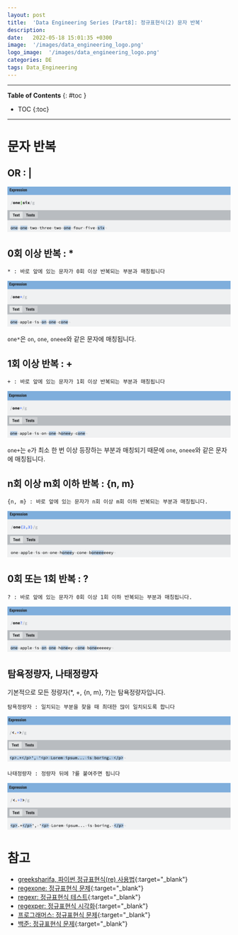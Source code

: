 ```yaml
---
layout: post
title:  'Data Engineering Series [Part8]: 정규표현식(2) 문자 반복'
description: 
date:   2022-05-18 15:01:35 +0300
image:  '/images/data_engineering_logo.png'
logo_image:  '/images/data_engineering_logo.png'
categories: DE
tags: Data_Engineering
---
```

---

**Table of Contents**
{: #toc }
*  TOC
{:toc}

---

# 문자 반복

## OR : |

![](/images/regex_17.png)

## 0회 이상 반복 : *

```
* : 바로 앞에 있는 문자가 0회 이상 반복되는 부분과 매칭됩니다
```

![](/images/regex_18.png)

`one*`은 `on`, `one`, `oneee`와 같은 문자에 매칭됩니다.  

## 1회 이상 반복 : +

```
+ : 바로 앞에 있는 문자가 1회 이상 반복되는 부분과 매칭됩니다
```

![](/images/regex_19.png)

`one+`는 `e`가 최소 한 번 이상 등장하는 부분과 매칭되기 때문에 `one`, `oneee`와 같은 문자에 매칭됩니다.  

## n회 이상 m회 이하 반복 : {n, m}

```
{n, m} : 바로 앞에 있는 문자가 n회 이상 m회 이하 반복되는 부분과 매칭됩니다.
```

![](/images/regex_20.png)

## 0회 또는 1회 반복 : ?

```
? : 바로 앞에 있는 문자가 0회 이상 1회 이하 반복되는 부분과 매칭됩니다.
```

![](/images/regex_21.png)

## 탐욕정량자, 나태정량자  

기본적으로 모든 정량자(*, +, {n, m}, ?)는 탐욕정량자입니다.  

```
탐욕정량자 : 일치되는 부분을 찾을 때 최대한 많이 일치되도록 합니다
```
![](/images/regex_22.png)

```
나태정량자 : 정량자 뒤에 ?를 붙여주면 됩니다
```
![](/images/regex_23.png)

# 참고
- [greeksharifa, 파이썬 정규표현식(re) 사용법](https://greeksharifa.github.io/정규표현식(re)/2018/07/20/regex-usage-01-basic/){:target="_blank"}
- [regexone: 정규표현식 문제](https://regexone.com){:target="_blank"}
- [regexr: 정규표현식 테스트](https://regexr.com){:target="_blank"}
- [regexper: 정규표현식 시각화](https://regexper.com){:target="_blank"}
- [프로그래머스: 정규표현식 문제](https://programmers.co.kr/learn/courses/11){:target="_blank"}
- [백준: 정규표현식 문제](https://www.acmicpc.net/workbook/view/6082){:target="_blank"}
